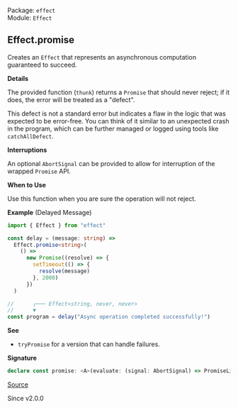 Package: `effect`<br />
Module: `Effect`<br />

## Effect.promise

Creates an `Effect` that represents an asynchronous computation guaranteed to
succeed.

**Details**

The provided function (`thunk`) returns a `Promise` that should never reject; if it does, the error
will be treated as a "defect".

This defect is not a standard error but indicates a flaw in the logic that
was expected to be error-free. You can think of it similar to an unexpected
crash in the program, which can be further managed or logged using tools like
`catchAllDefect`.

**Interruptions**

An optional `AbortSignal` can be provided to allow for interruption of the
wrapped `Promise` API.

**When to Use**

Use this function when you are sure the operation will not reject.

**Example** (Delayed Message)

```ts
import { Effect } from "effect"

const delay = (message: string) =>
  Effect.promise<string>(
    () =>
      new Promise((resolve) => {
        setTimeout(() => {
          resolve(message)
        }, 2000)
      })
  )

//      ┌─── Effect<string, never, never>
//      ▼
const program = delay("Async operation completed successfully!")
```

**See**

- `tryPromise` for a version that can handle failures.

**Signature**

```ts
declare const promise: <A>(evaluate: (signal: AbortSignal) => PromiseLike<A>) => Effect<A>
```

[Source](https://github.com/Effect-TS/effect/tree/main/packages/effect/src/Effect.ts#L3120)

Since v2.0.0